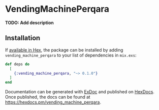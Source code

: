 # VendingMachinePerqara

**TODO: Add description**

## Installation

If [available in Hex](https://hex.pm/docs/publish), the package can be installed
by adding `vending_machine_perqara` to your list of dependencies in `mix.exs`:

```elixir
def deps do
  [
    {:vending_machine_perqara, "~> 0.1.0"}
  ]
end
```

Documentation can be generated with [ExDoc](https://github.com/elixir-lang/ex_doc)
and published on [HexDocs](https://hexdocs.pm). Once published, the docs can
be found at <https://hexdocs.pm/vending_machine_perqara>.

